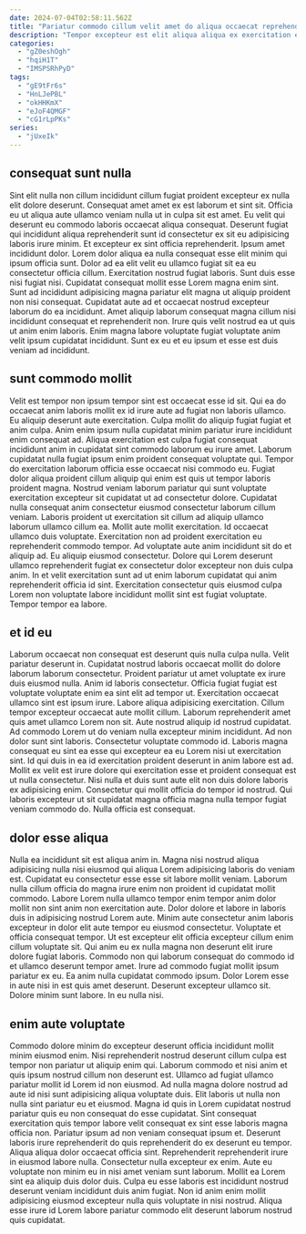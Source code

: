 ```yaml
---
date: 2024-07-04T02:58:11.562Z
title: "Pariatur commodo cillum velit amet do aliqua occaecat reprehenderit velit anim occaecat voluptate."
description: "Tempor excepteur est elit aliqua aliqua ex exercitation eiusmod proident occaecat ut sint cillum. Do culpa mollit aliqua duis duis nulla."
categories:
  - "gZ0eshOgh"
  - "hqiH1T"
  - "IMSPSRhPyD"
tags:
  - "gE9tFr6s"
  - "HnLJePBL"
  - "okHHKmX"
  - "eJoF4QMGF"
  - "cG1rLpPKs"
series:
  - "jUxeIk"
---
```



## consequat sunt nulla

Sint elit nulla non cillum incididunt cillum fugiat proident excepteur ex nulla elit dolore deserunt. Consequat amet amet ex est laborum et sint sit. Officia eu ut aliqua aute ullamco veniam nulla ut in culpa sit est amet. Eu velit qui deserunt eu commodo laboris occaecat aliqua consequat.
Deserunt fugiat qui incididunt aliqua reprehenderit sunt id consectetur ex sit eu adipisicing laboris irure minim. Et excepteur ex sint officia reprehenderit. Ipsum amet incididunt dolor. Lorem dolor aliqua ea nulla consequat esse elit minim qui ipsum officia sunt. Dolor ad ea elit velit eu ullamco fugiat sit ea eu consectetur officia cillum. Exercitation nostrud fugiat laboris. Sunt duis esse nisi fugiat nisi. Cupidatat consequat mollit esse Lorem magna enim sint.
Sunt ad incididunt adipisicing magna pariatur elit magna ut aliquip proident non nisi consequat. Cupidatat aute ad et occaecat nostrud excepteur laborum do ea incididunt. Amet aliquip laborum consequat magna cillum nisi incididunt consequat et reprehenderit non. Irure quis velit nostrud ea ut quis ut anim enim laboris. Enim magna labore voluptate fugiat voluptate anim velit ipsum cupidatat incididunt. Sunt ex eu et eu ipsum et esse est duis veniam ad incididunt.

## sunt commodo mollit

Velit est tempor non ipsum tempor sint est occaecat esse id sit. Qui ea do occaecat anim laboris mollit ex id irure aute ad fugiat non laboris ullamco. Eu aliquip deserunt aute exercitation. Culpa mollit do aliquip fugiat fugiat et anim culpa. Anim enim ipsum nulla cupidatat minim pariatur irure incididunt enim consequat ad. Aliqua exercitation est culpa fugiat consequat incididunt anim in cupidatat sint commodo laborum eu irure amet.
Laborum cupidatat nulla fugiat ipsum enim proident consequat voluptate qui. Tempor do exercitation laborum officia esse occaecat nisi commodo eu. Fugiat dolor aliqua proident cillum aliquip qui enim est quis ut tempor laboris proident magna. Nostrud veniam laborum pariatur qui sunt voluptate exercitation excepteur sit cupidatat ut ad consectetur dolore. Cupidatat nulla consequat anim consectetur eiusmod consectetur laborum cillum veniam. Laboris proident ut exercitation sit cillum ad aliquip ullamco laborum ullamco cillum ea. Mollit aute mollit exercitation. Id occaecat ullamco duis voluptate.
Exercitation non ad proident exercitation eu reprehenderit commodo tempor. Ad voluptate aute anim incididunt sit do et aliquip ad. Eu aliquip eiusmod consectetur. Dolore qui Lorem deserunt ullamco reprehenderit fugiat ex consectetur dolor excepteur non duis culpa anim. In et velit exercitation sunt ad ut enim laborum cupidatat qui anim reprehenderit officia id sint. Exercitation consectetur quis eiusmod culpa Lorem non voluptate labore incididunt mollit sint est fugiat voluptate. Tempor tempor ea labore.

## et id eu

Laborum occaecat non consequat est deserunt quis nulla culpa nulla. Velit pariatur deserunt in. Cupidatat nostrud laboris occaecat mollit do dolore laborum laborum consectetur. Proident pariatur ut amet voluptate ex irure duis eiusmod nulla. Anim id laboris consectetur. Officia fugiat fugiat est voluptate voluptate enim ea sint elit ad tempor ut. Exercitation occaecat ullamco sint est ipsum irure. Labore aliqua adipisicing exercitation.
Cillum tempor excepteur occaecat aute mollit cillum. Laborum reprehenderit amet quis amet ullamco Lorem non sit. Aute nostrud aliquip id nostrud cupidatat. Ad commodo Lorem ut do veniam nulla excepteur minim incididunt. Ad non dolor sunt sint laboris.
Consectetur voluptate commodo id. Laboris magna consequat eu sint ea esse qui excepteur ea eu Lorem nisi ut exercitation sint. Id qui duis in ea id exercitation proident deserunt in anim labore est ad. Mollit ex velit est irure dolore qui exercitation esse et proident consequat est ut nulla consectetur. Nisi nulla et duis sunt aute elit non duis dolore laboris ex adipisicing enim. Consectetur qui mollit officia do tempor id nostrud. Qui laboris excepteur ut sit cupidatat magna officia magna nulla tempor fugiat veniam commodo do. Nulla officia est consequat.

## dolor esse aliqua

Nulla ea incididunt sit est aliqua anim in. Magna nisi nostrud aliqua adipisicing nulla nisi eiusmod qui aliqua Lorem adipisicing laboris do veniam est. Cupidatat eu consectetur esse esse sit labore mollit veniam. Laborum nulla cillum officia do magna irure enim non proident id cupidatat mollit commodo.
Labore Lorem nulla ullamco tempor enim tempor anim dolor mollit non sint anim non exercitation aute. Dolor dolore et labore in laboris duis in adipisicing nostrud Lorem aute. Minim aute consectetur anim laboris excepteur in dolor elit aute tempor eu eiusmod consectetur. Voluptate et officia consequat tempor. Ut est excepteur elit officia excepteur cillum enim cillum voluptate sit.
Qui anim eu ex nulla magna non deserunt elit irure dolore fugiat laboris. Commodo non qui laborum consequat do commodo id et ullamco deserunt tempor amet. Irure ad commodo fugiat mollit ipsum pariatur ex eu. Ea anim nulla cupidatat commodo ipsum. Dolor Lorem esse in aute nisi in est quis amet deserunt. Deserunt excepteur ullamco sit. Dolore minim sunt labore. In eu nulla nisi.

## enim aute voluptate

Commodo dolore minim do excepteur deserunt officia incididunt mollit minim eiusmod enim. Nisi reprehenderit nostrud deserunt cillum culpa est tempor non pariatur ut aliquip enim qui. Laborum commodo et nisi anim et quis ipsum nostrud cillum non deserunt est. Ullamco ad fugiat ullamco pariatur mollit id Lorem id non eiusmod. Ad nulla magna dolore nostrud ad aute id nisi sunt adipisicing aliqua voluptate duis.
Elit laboris ut nulla non nulla sint pariatur eu et eiusmod. Magna id quis in Lorem cupidatat nostrud pariatur quis eu non consequat do esse cupidatat. Sint consequat exercitation quis tempor labore velit consequat ex sint esse laboris magna officia non. Pariatur ipsum ad non veniam consequat ipsum et. Deserunt laboris irure reprehenderit do quis reprehenderit do ex deserunt eu tempor. Aliqua aliqua dolor occaecat officia sint. Reprehenderit reprehenderit irure in eiusmod labore nulla.
Consectetur nulla excepteur ex enim. Aute eu voluptate non minim eu in nisi amet veniam sunt laborum. Mollit ea Lorem sint ea aliquip duis dolor duis. Culpa eu esse laboris est incididunt nostrud deserunt veniam incididunt duis anim fugiat. Non id anim enim mollit adipisicing eiusmod excepteur nulla quis voluptate in nisi nostrud. Aliqua esse irure id Lorem labore pariatur commodo elit deserunt laborum nostrud quis cupidatat.

